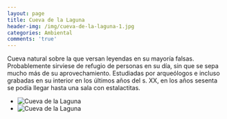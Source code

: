 ```yaml
---
layout: page
title: Cueva de la Laguna
header-img: /img/cueva-de-la-laguna-1.jpg
categories: Ambiental
comments: 'true'
---
```



Cueva natural sobre la que versan leyendas en su mayoría falsas. Probablemente sirviese de refugio de personas en su día, sin que se sepa mucho más de su aprovechamiento. Estudiadas por arqueólogos e incluso grabadas en su interior en los últimos años del s. XX, en los años sesenta se podía llegar hasta una sala con estalactitas.

<div class="photo-gallery">
<ul>
<li><img src="{{ site.github.url }}/img/cueva-de-la-laguna-1.jpg" alt="Cueva de la Laguna"></li>
<li><img src="{{ site.github.url }}/img/cueva-de-la-laguna-2.jpg" alt="Cueva de la Laguna"></li>
</ul>
</div>

